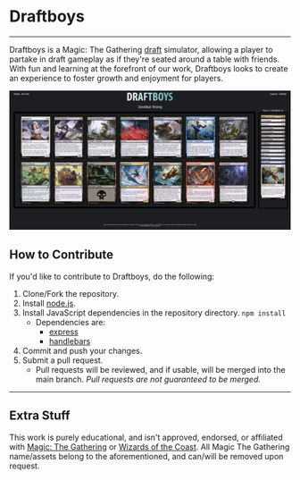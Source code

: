 # Draftboys

---

Draftboys is a Magic: The Gathering [draft](https://magic.wizards.com/en/game-info/gameplay/formats/booster-draft) simulator, allowing a player to partake in draft gameplay as if they're seated around a table with friends. With fun and learning at the forefront of our work, Draftboys looks to create an experience to foster growth and enjoyment for players.

![Site example](/static/images/readme-ex.png)

## How to Contribute

If you'd like to contribute to Draftboys, do the following:

1.  Clone/Fork the repository.
2.  Install [node.js](https://nodejs.org/en/).
3.  Install JavaScript dependencies in the repository directory.
    `npm install`
    - Dependencies are:
      - [express](https://expressjs.com/)
      - [handlebars](https://handlebarsjs.com/)
4.  Commit and push your changes.
5.  Submit a pull request.
    - Pull requests will be reviewed, and if usable, will be merged into the main branch. _Pull requests are not guaranteed to be merged._

---

## Extra Stuff

This work is purely educational, and isn't approved, endorsed, or affiliated with [Magic: The Gathering](https://magic.wizards.com/en) or [Wizards of the Coast](https://company.wizards.com/en). All Magic The Gathering name/assets belong to the aforementioned, and can/will be removed upon request.
